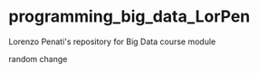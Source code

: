 # programming_big_data_LorPen
Lorenzo Penati's repository for Big Data course module

random change
